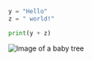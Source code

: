 ``` python
y = "Hello"
z = " world!"

print(y + z)
```

![Image of a baby tree](https://github.com/ServiceStack/images/blob/master/hero/photo-1421789665209-c9b2a435e3dc.jpg)

